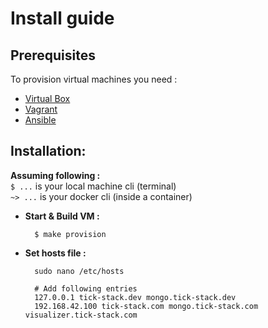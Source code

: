 # Install guide


## Prerequisites

To provision virtual machines you need :
- [Virtual Box](https://www.virtualbox.org)
- [Vagrant](https://www.vagrantup.com)
- [Ansible](https://www.ansible.com)


## Installation:

**Assuming following :**  
`$ ...` is your local machine cli (terminal)    
`~> ...` is your docker cli (inside a container)


- **Start & Build VM :**

        $ make provision


- **Set hosts file :**

        sudo nano /etc/hosts

        # Add following entries
        127.0.0.1 tick-stack.dev mongo.tick-stack.dev
        192.168.42.100 tick-stack.com mongo.tick-stack.com visualizer.tick-stack.com
